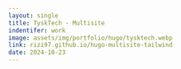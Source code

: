 ```yaml
---
layout: single
title: TyskTech - Multisite
indentifer: work
image: assets/img/portfolio/hugo/tysktech.webp
link: rizi97.github.io/hugo-multisite-tailwind
date: 2024-10-23
---
```

